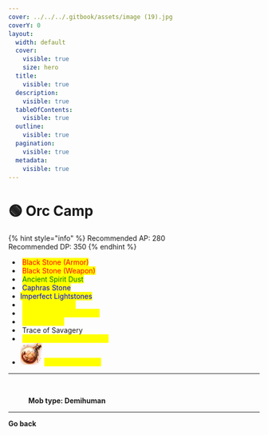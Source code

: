 ```yaml
---
cover: ../../../.gitbook/assets/image (19).jpg
coverY: 0
layout:
  width: default
  cover:
    visible: true
    size: hero
  title:
    visible: true
  description:
    visible: true
  tableOfContents:
    visible: true
  outline:
    visible: true
  pagination:
    visible: true
  metadata:
    visible: true
---
```


# 🟢 Orc Camp

{% hint style="info" %}
Recommended AP: 280\
Recommended DP: 350
{% endhint %}

* <img src="https://592728697-files.gitbook.io/~/files/v0/b/gitbook-x-prod.appspot.com/o/spaces%2FkA2Ou9rHBG7pND0Xi3Co%2Fuploads%2FbnmHB1PTsyAeQTKmft2N%2Fimage.png?alt=media&#x26;token=ccd4a2b0-6286-43fa-ad7f-6bdb037fe98c" alt="" data-size="line"> <mark style="color:red;">Black Stone (Armor)</mark>
* <img src="https://592728697-files.gitbook.io/~/files/v0/b/gitbook-x-prod.appspot.com/o/spaces%2FkA2Ou9rHBG7pND0Xi3Co%2Fuploads%2FWRTZul3aOGYZTsrrUIyI%2Fimage.png?alt=media&#x26;token=98cf9925-93c6-4928-b0ae-8ee18b13bdbd" alt="" data-size="line"> <mark style="color:red;">Black Stone (Weapon)</mark>
* <img src="https://592728697-files.gitbook.io/~/files/v0/b/gitbook-x-prod.appspot.com/o/spaces%2FkA2Ou9rHBG7pND0Xi3Co%2Fuploads%2Fstho5g5DSNKxRxYQthG4%2Fimage.png?alt=media&#x26;token=bbc1c36b-9129-4707-8817-24bcff7aa3e0" alt="" data-size="line"> <mark style="color:green;">Ancient Spirit Dust</mark>
* <img src="https://592728697-files.gitbook.io/~/files/v0/b/gitbook-x-prod.appspot.com/o/spaces%2FkA2Ou9rHBG7pND0Xi3Co%2Fuploads%2FX8zbODSQYAOKwpNYY2Vv%2Fimage.png?alt=media&#x26;token=7b5aa6ea-2038-4d4c-a147-8d5a59719753" alt="" data-size="line"> <mark style="color:blue;">Caphras Stone</mark>
* <img src="https://592728697-files.gitbook.io/~/files/v0/b/gitbook-x-prod.appspot.com/o/spaces%2FkA2Ou9rHBG7pND0Xi3Co%2Fuploads%2FB0oM0bZJVpi6LYQ52LB3%2Fimage.png?alt=media&#x26;token=14e64531-514e-4a6d-8d27-5f6857341599" alt="" data-size="line"><mark style="color:blue;">Imperfect Lightstones</mark>
* <img src="https://592728697-files.gitbook.io/~/files/v0/b/gitbook-x-prod.appspot.com/o/spaces%2FkA2Ou9rHBG7pND0Xi3Co%2Fuploads%2F2CY9UpXli2gnQPXHclnQ%2Fimage.png?alt=media&#x26;token=85177d7b-baf3-41d0-a3f4-6482856fc6ce" alt="" data-size="line"> <mark style="color:yellow;">Valtarra's Flame</mark>
* <img src="https://592728697-files.gitbook.io/~/files/v0/b/gitbook-x-prod.appspot.com/o/spaces%2FkA2Ou9rHBG7pND0Xi3Co%2Fuploads%2FBaNOTOcbBP2FPD3NzZVR%2Fimage.png?alt=media&#x26;token=9f8e6f86-4694-4f36-9c0c-f5b65969ba30" alt="" data-size="line"> <mark style="color:yellow;">Heart of the Arid Forest</mark>
* <img src="https://592728697-files.gitbook.io/~/files/v0/b/gitbook-x-prod.appspot.com/o/spaces%2FkA2Ou9rHBG7pND0Xi3Co%2Fuploads%2F7rG8jzVHPx4vP5sE9FLR%2Fimage.png?alt=media&#x26;token=fb02f8b9-c79c-4f8e-ba75-ffad4e7c97eb" alt="" data-size="line"> <mark style="color:yellow;">Seed of Void</mark>
* <img src="https://592728697-files.gitbook.io/~/files/v0/b/gitbook-x-prod.appspot.com/o/spaces%2FkA2Ou9rHBG7pND0Xi3Co%2Fuploads%2F5YZzqN1G0GFEQapxqnIT%2Fimage.png?alt=media&#x26;token=2f797c38-86e5-4dad-ac76-44e94ae3f478" alt="" data-size="line"> Trace of Savagery
* <img src="https://592728697-files.gitbook.io/~/files/v0/b/gitbook-x-prod.appspot.com/o/spaces%2FkA2Ou9rHBG7pND0Xi3Co%2Fuploads%2F6h8ZSLnn32qkaxKY7AJk%2Fimage.png?alt=media&#x26;token=6d36422d-0d32-44f3-98ad-7b1a06931bab" alt="" data-size="line"> <mark style="color:yellow;">Shard of the Furious Night</mark>
* ![](<../../../.gitbook/assets/image (115).png>) <mark style="color:yellow;">Corrupted Breath</mark>

***

<figure><img src="https://592728697-files.gitbook.io/~/files/v0/b/gitbook-x-prod.appspot.com/o/spaces%2FkA2Ou9rHBG7pND0Xi3Co%2Fuploads%2FArXmkeBjyK8dPx62v2hv%2Fdemi.png?alt=media&#x26;token=be739620-d521-4a76-ae90-425455adcc23" alt=""><figcaption><p><strong>Mob type: Demihuman</strong></p></figcaption></figure>

***

**Go back**
